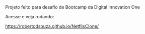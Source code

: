 Projeto feito para desafio de Bootcamp da Digital Innovation One

Acesse e veja rodando:

https://robertodsouza.github.io/NetflixClone/
